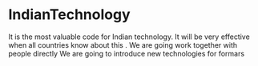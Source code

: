 # IndianTechnology
It is the most valuable code for Indian technology.
It will be very effective when all countries know about this .
We are going work together with people directly
We are going to introduce new technologies for formars
